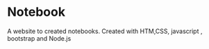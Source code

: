 # Notebook
 A website to created notebooks. Created with HTM,CSS, javascript , bootstrap and Node.js
